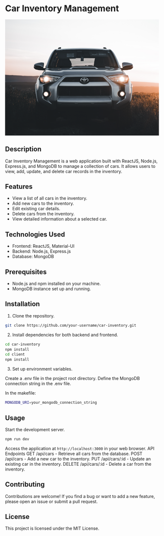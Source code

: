 # Car Inventory Management

![Car Inventory](img/car.png)

## Description

Car Inventory Management is a web application built with ReactJS, Node.js, Express.js, and MongoDB to manage a collection of cars. It allows users to view, add, update, and delete car records in the inventory.

## Features

- View a list of all cars in the inventory.
- Add new cars to the inventory.
- Edit existing car details.
- Delete cars from the inventory.
- View detailed information about a selected car.

## Technologies Used

- Frontend: ReactJS, Material-UI
- Backend: Node.js, Express.js
- Database: MongoDB

## Prerequisites

- Node.js and npm installed on your machine.
- MongoDB instance set up and running.

## Installation

1. Clone the repository.

```bash
git clone https://github.com/your-username/car-inventory.git
```

2. Install dependencies for both backend and frontend.

```bash
cd car-inventory
npm install
cd client
npm install
```

3. Set up environment variables.

Create a .env file in the project root directory.
Define the MongoDB connection string in the .env file.

In the makefile:

```bash
MONGODB_URI=your_mongodb_connection_string
```

## Usage
Start the development server.

```bash
npm run dev
```

Access the application at `http://localhost:3000` in your web browser.
API Endpoints
GET /api/cars - Retrieve all cars from the database.
POST /api/cars - Add a new car to the inventory.
PUT /api/cars/:id - Update an existing car in the inventory.
DELETE /api/cars/:id - Delete a car from the inventory.

## Contributing
Contributions are welcome! If you find a bug or want to add a new feature, please open an issue or submit a pull request.

## License
This project is licensed under the MIT License.


